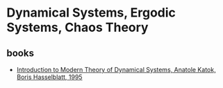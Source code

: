 # Dynamical Systems, Ergodic Systems, Chaos Theory

## books

* [Introduction to Modern Theory of Dynamical Systems, Anatole Katok, Boris Hasselblatt, 1995](https://github.com/dimitarpg13/dynamical_systems_and_ergodicity/blob/main/literature/books/IntroductionToModernTheoryOfDynamicalSystems_KatokHasselblatt1995.pdf)
